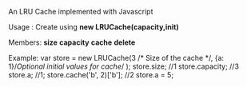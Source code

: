 An LRU Cache implemented with Javascript

Usage :
Create using **new LRUCache(capacity,init)**

Members:
**size**
**capacity**
**cache**
**delete**

Example:
var store = new LRUCache(3 /* Size of the cache */, {a: 1}/*Optional initial values for cache*/ );
store.size; //1
store.capacity; //3
store.a; //1;
store.cache('b', 2)['b']; //2
store.a = 5;